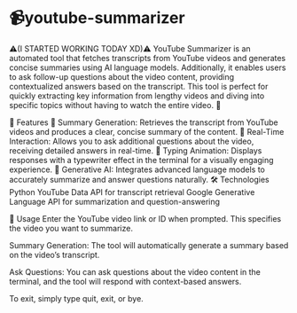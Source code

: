 # 📹youtube-summarizer 
⚠️(I STARTED WORKING TODAY XD)⚠️
YouTube Summarizer is an automated tool that fetches transcripts from YouTube videos and generates concise summaries using AI language models. Additionally, it enables users to ask follow-up questions about the video content, providing contextualized answers based on the transcript. This tool is perfect for quickly extracting key information from lengthy videos and diving into specific topics without having to watch the entire video. 🎥

🌟 Features
📝 Summary Generation: Retrieves the transcript from YouTube videos and produces a clear, concise summary of the content.
💬 Real-Time Interaction: Allows you to ask additional questions about the video, receiving detailed answers in real-time.
🎩 Typing Animation: Displays responses with a typewriter effect in the terminal for a visually engaging experience.
🤖 Generative AI: Integrates advanced language models to accurately summarize and answer questions naturally.
🛠️ Technologies
Python
YouTube Data API for transcript retrieval
Google Generative Language API for summarization and question-answering

📖 Usage
Enter the YouTube video link or ID when prompted. This specifies the video you want to summarize.

Summary Generation: The tool will automatically generate a summary based on the video’s transcript.

Ask Questions: You can ask questions about the video content in the terminal, and the tool will respond with context-based answers.

To exit, simply type quit, exit, or bye.
